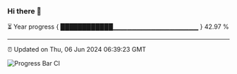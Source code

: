 ### Hi there 👋

⏳ Year progress { ████████████▁▁▁▁▁▁▁▁▁▁▁▁▁▁▁▁▁▁ } 42.97 %

---

⏰ Updated on Thu, 06 Jun 2024 06:39:23 GMT

![Progress Bar CI](https://github.com/IshwaranRudhara/GIT-ACTION/workflows/Progress%20Bar%20CI/badge.svg)
